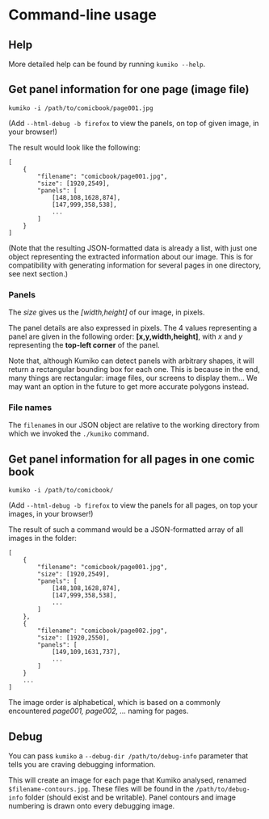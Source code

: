 
# Command-line usage


## Help

More detailed help can be found by running `kumiko --help`.


## Get panel information for one page (image file)

	kumiko -i /path/to/comicbook/page001.jpg

(Add `--html-debug -b firefox` to view the panels, on top of given image, in your browser!)

The result would look like the following:

	[
		{
			"filename": "comicbook/page001.jpg",
			"size": [1920,2549],
			"panels": [
				[148,108,1628,874],
				[147,999,358,538],
				...
			]
		}
	]

(Note that the resulting JSON-formatted data is already a list, with just one object representing the extracted information about our image.
This is for compatibility with generating information for several pages in one directory, see next section.)

### Panels

The *size* gives us the *[width,height]* of our image, in pixels.

The panel details are also expressed in pixels.
The 4 values representing a panel are given in the following order: **[x,y,width,height]**, with *x* and *y* representing the **top-left corner** of the panel.

Note that, although Kumiko can detect panels with arbitrary shapes, it will return a rectangular bounding box for each one.
This is because in the end, many things are rectangular: image files, our screens to display them...
We may want an option in the future to get more accurate polygons instead.

### File names

The `filename`s in our JSON object are relative to the working directory from which we invoked the `./kumiko` command.


## Get panel information for all pages in one comic book

	kumiko -i /path/to/comicbook/

(Add `--html-debug -b firefox` to view the panels for all pages, on top your images, in your browser!)

The result of such a command would be a JSON-formatted array of all images in the folder:

	[
		{
			"filename": "comicbook/page001.jpg",
			"size": [1920,2549],
			"panels": [
				[148,108,1628,874],
				[147,999,358,538],
				...
			]
		},
		{
			"filename": "comicbook/page002.jpg",
			"size": [1920,2550],
			"panels": [
				[149,109,1631,737],
				...
			]
		}
		...
	]

The image order is alphabetical, which is based on a commonly encountered *page001, page002, ...* naming for pages.


## Debug

You can pass `kumiko` a `--debug-dir /path/to/debug-info` parameter that tells you are craving debugging information.

This will create an image for each page that Kumiko analysed, renamed `$filename-contours.jpg`.
These files will be found in the `/path/to/debug-info` folder (should exist and be writable).
Panel contours and image numbering is drawn onto every debugging image.
